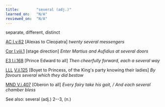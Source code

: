 ```yaml
---
title:        "several (adj.)"
learned_on:   "N/A"
reviewed_on:  "N/A"
---
```


separate, different, distinct

[AC I.v.62](https://www.shakespeareswords.com/Public/Play.aspx?Act=1&Scene=5&WorkId=8#108035) \[Alexas to Cleopatra\] *twenty several messengers*

[Cor I.viii.1](https://www.shakespeareswords.com/Public/Play.aspx?Act=1&Scene=8&WorkId=3#121255) \[stage direction\] *Enter Martius and Aufidius at several doors*

[E3 I.i.168](https://www.shakespeareswords.com/Public/Play.aspx?Act=1&Scene=1&WorkId=14#162655) \[Prince Edward to all\] *Then cheerfully forward, each a several way*

[LLL](https://www.shakespeareswords.com/Public/Play.aspx?Act=5&Scene=2&WorkId=28#214854) [V.ii.125](https://www.shakespeareswords.com/Public/Play.aspx?Act=5&Scene=2&WorkId=28#214854) \[Boyet to Princess, of the King's party knowing their ladies\] *By favours several which they did bestow*

[MND V.i.407](https://www.shakespeareswords.com/Public/Play.aspx?Act=5&Scene=1&WorkId=4#128254) \[Oberon to all\] *Every fairy take his gait, / And each several chamber bless*

See also: several (adj.) 2--3, (n.)

